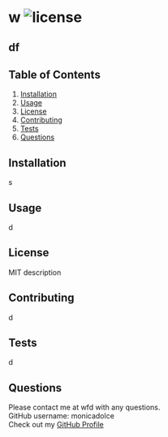 # w ![license](https://img.shields.io/badge/license-MIT-blue)
## df


## Table of Contents

1. [Installation](#installation)
2. [Usage](#usage)
3. [License](#license)
4. [Contributing](#contributing)
5. [Tests](#tests)
6. [Questions](#questions)


## Installation
s


## Usage
d


## License 
MIT description


## Contributing
d


## Tests
d


## Questions
Please contact me at wfd with any questions.  
GitHub username: monicadolce  
Check out my [GitHub Profile](https://github.com/monicadolce)
 